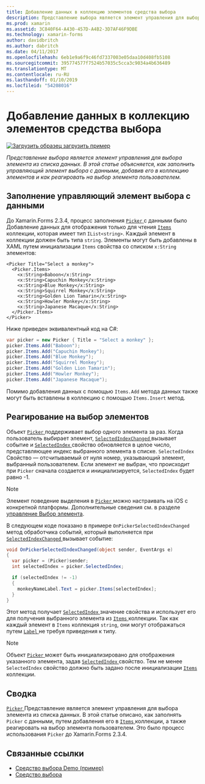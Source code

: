 ```yaml
---
title: Добавление данных в коллекцию элементов средства выбора
description: Представление выбора является элемент управления для выбора элемента из списка данных. В этой статье объясняется, как заполнить управляющий элемент выбора с данными, добавив его в коллекцию элементов и как реагировать на выбор элемента пользователем.
ms.prod: xamarin
ms.assetid: 3C840F64-A430-457D-A4B2-3D7AF46F9DBE
ms.technology: xamarin-forms
author: davidbritch
ms.author: dabritch
ms.date: 04/11/2017
ms.openlocfilehash: 6eb1e9a6f9c46fd7337003e05daa10d408fb5108
ms.sourcegitcommit: 395774577f7524b57035c5cca3c9034a4b636489
ms.translationtype: MT
ms.contentlocale: ru-RU
ms.lasthandoff: 01/10/2019
ms.locfileid: "54208016"
---
```

# <a name="adding-data-to-a-pickers-items-collection"></a>Добавление данных в коллекцию элементов средства выбора

[![Загрузить образец](~/media/shared/download.png) загрузить пример](https://developer.xamarin.com/samples/xamarin-forms/UserInterface/PickerDemo/)

_Представление выбора является элемент управления для выбора элемента из списка данных. В этой статье объясняется, как заполнить управляющий элемент выбора с данными, добавив его в коллекцию элементов и как реагировать на выбор элемента пользователем._

## <a name="populating-a-picker-with-data"></a>Заполнение управляющий элемент выбора с данными

До Xamarin.Forms 2.3.4, процесс заполнения [ `Picker` ](xref:Xamarin.Forms.Picker) с данными было Добавление данных для отображения только для чтения [ `Items` ](xref:Xamarin.Forms.Picker.Items) коллекции, которая имеет тип `IList<string>`. Каждый элемент в коллекции должен быть типа `string`. Элементы могут быть добавлены в XAML путем инициализации `Items` свойства со списком `x:String` элементов:

```xaml
<Picker Title="Select a monkey">
  <Picker.Items>
    <x:String>Baboon</x:String>
    <x:String>Capuchin Monkey</x:String>
    <x:String>Blue Monkey</x:String>
    <x:String>Squirrel Monkey</x:String>
    <x:String>Golden Lion Tamarin</x:String>
    <x:String>Howler Monkey</x:String>
    <x:String>Japanese Macaque</x:String>
  </Picker.Items>
</Picker>
```

Ниже приведен эквивалентный код на C#:

```csharp
var picker = new Picker { Title = "Select a monkey" };
picker.Items.Add("Baboon");
picker.Items.Add("Capuchin Monkey");
picker.Items.Add("Blue Monkey");
picker.Items.Add("Squirrel Monkey");
picker.Items.Add("Golden Lion Tamarin");
picker.Items.Add("Howler Monkey");
picker.Items.Add("Japanese Macaque");
```

Помимо добавления данных с помощью `Items.Add` метода данных также могут быть вставлены в коллекцию с помощью `Items.Insert` метод.

## <a name="responding-to-item-selection"></a>Реагирование на выбор элементов

Объект [ `Picker` ](xref:Xamarin.Forms.Picker) поддерживает выбор одного элемента за раз. Когда пользователь выбирает элемент, [ `SelectedIndexChanged` ](xref:Xamarin.Forms.Picker.SelectedIndexChanged) вызывает событие и [ `SelectedIndex` ](xref:Xamarin.Forms.Picker.SelectedIndex) свойство обновляется в целое число, представляющее индекс выбранного элемента в списке. `SelectedIndex` Свойство — отсчитываемый от нуля номер, указывающий элемент, выбранный пользователем. Если элемент не выбран, что происходит при `Picker` сначала создается и инициализируется, `SelectedIndex` будет равно -1.

> [!NOTE]
> Элемент поведение выделения в [ `Picker` ](xref:Xamarin.Forms.Picker) можно настраивать на iOS с конкретной платформы. Дополнительные сведения см. в разделе [управление Выбор элемента](~/xamarin-forms/platform/ios/picker-selection.md).

В следующем коде показано в примере `OnPickerSelectedIndexChanged` метод обработчика событий, который выполняется при [ `SelectedIndexChanged` ](xref:Xamarin.Forms.Picker.SelectedIndexChanged) вызывает событие:

```csharp
void OnPickerSelectedIndexChanged(object sender, EventArgs e)
{
  var picker = (Picker)sender;
  int selectedIndex = picker.SelectedIndex;

  if (selectedIndex != -1)
  {
    monkeyNameLabel.Text = picker.Items[selectedIndex];
  }
}
```

Этот метод получает [ `SelectedIndex` ](xref:Xamarin.Forms.Picker.SelectedIndex) значение свойства и использует его для получения выбранного элемента из [ `Items` ](xref:Xamarin.Forms.Picker.Items) коллекции. Так как каждый элемент в `Items` коллекция `string`, они могут отображаться путем [ `Label` ](xref:Xamarin.Forms.Label) не требуя приведения к типу.

> [!NOTE]
> Объект [ `Picker` ](xref:Xamarin.Forms.Picker) может быть инициализировано для отображения указанного элемента, задав [ `SelectedIndex` ](xref:Xamarin.Forms.Picker.SelectedIndex) свойство. Тем не менее `SelectedIndex` свойство должно быть задано после инициализации [ `Items` ](xref:Xamarin.Forms.Picker.Items) коллекции.

## <a name="summary"></a>Сводка

[ `Picker` ](xref:Xamarin.Forms.Picker) Представление является элемент управления для выбора элемента из списка данных. В этой статье описано, как заполнять `Picker` с данными, путем добавления его в [ `Items` ](xref:Xamarin.Forms.Picker.Items) коллекции, а также реагировать на выбор элемента пользователем. Это было процесс использования `Picker` до Xamarin.Forms 2.3.4.


## <a name="related-links"></a>Связанные ссылки

- [Средство выбора Demo (пример)](https://developer.xamarin.com/samples/xamarin-forms/UserInterface/PickerDemo/)
- [Средство выбора](xref:Xamarin.Forms.Picker)
